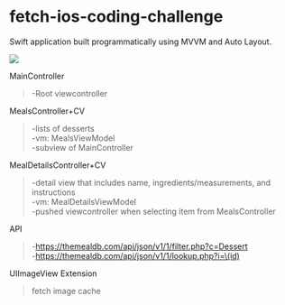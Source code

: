 # fetch-ios-coding-challenge

Swift application built programmatically using MVVM and Auto Layout.

![](app_preview.gif)

MainController
>-Root viewcontroller

MealsController+CV
>-lists of desserts\
-vm: MealsViewModel\
-subview of MainController

MealDetailsController+CV
>-detail view that includes name, ingredients/measurements, and instructions\
-vm: MealDetailsViewModel\
-pushed viewcontroller when selecting item from MealsController

API
>-https://themealdb.com/api/json/v1/1/filter.php?c=Dessert \
-https://themealdb.com/api/json/v1/1/lookup.php?i=\(id)

UIImageView Extension
>fetch image
>cache
